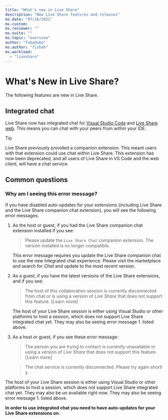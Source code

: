 ```yaml
---
title: "What's new in Live Share"
description: "New Live Share features and releases"
ms.date: "07/16/2021"
ms.custom:
ms.reviewer: ""
ms.suite: ""
ms.topic: "overview"
author: "fubaduba"
ms.author: "fishah"
ms.workload: 
  - "liveshare"
---
```


# What's New in Live Share?

The following features are new in Live Share.

## Integrated chat

Live Share now has integrated chat for [Visual Studio Code](../use/install-live-share-visual-studio-code.md) and [Live Share web](../quickstart/browser-join.md). This means you can chat with your peers from within your IDE.

>[!TIP]
>Live Share previously provided a companion extension. This meant users with that extension could use chat within Live Share. This extension has now been deprecated, and all users of Live Share in VS Code and the web client, will have a chat service.

## Common questions

### Why am I seeing this error message?

If you have disabled auto-updates for your extensions (including Live Share and the Live Share companion chat extension), you will see the following error messages.

1. As the host or guest, if you had the Live Share companion chat extension installed if you see:

   > Please update the `Live Share Chat` companion extension. The version installed is no longer compatible.

   This error message requires you update the Live Share companion chat to use the new Integrated chat experience.
Please visit the marketplace and search for *Chat* and update to the most recent version. 

2. As a guest, if you have the latest versions of the Live Share extensions, and if you see:

   > The host of this collaboration session is currently disconnected from chat or is using a version of _Live Share_ that does not support this feature. [Learn more] 

   The host of your Live Share session is either using Visual Studio or other platforms to host a session, which does not support Live Share integrated chat yet. They may also be seeing error message 1. listed above.

3. As a host or guest, if you see these error message:

   > The person you are trying to contact is currently unavailable or using a version of _Live Share_ that does not support this feature. [Learn more]

   >The chat service is currently disconnected. Please try again shortly.

The host of your Live Share session is either using Visual Studio or other platforms to host a session, which does not support Live Share integrated chat yet. They may also be un available right now. They may also be seeing error message 1. listed above.

**In order to use integrated chat you need to have auto-updates for your Live Share extensions on.**
